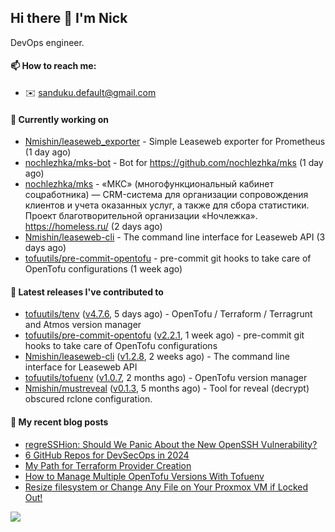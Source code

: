 ## Hi there 👋 I'm Nick

DevOps engineer.

#### 📫 How to reach me:

- ✉️ sanduku.default@gmail.com

#### 👷 Currently working on


- [Nmishin/leaseweb_exporter](https://github.com/Nmishin/leaseweb_exporter) - Simple Leaseweb exporter for Prometheus (1 day ago)
- [nochlezhka/mks-bot](https://github.com/nochlezhka/mks-bot) - Bot for https://github.com/nochlezhka/mks (1 day ago)
- [nochlezhka/mks](https://github.com/nochlezhka/mks) - «МКС» (многофункциональный кабинет соцработника) — CRM-система для организации сопровождения клиентов и учета оказанных услуг, а также для сбора статистики. Проект благотворительной организации «Ночлежка». https://homeless.ru/ (2 days ago)
- [Nmishin/leaseweb-cli](https://github.com/Nmishin/leaseweb-cli) - The command line interface for Leaseweb API (3 days ago)
- [tofuutils/pre-commit-opentofu](https://github.com/tofuutils/pre-commit-opentofu) - pre-commit git hooks to take care of OpenTofu configurations (1 week ago)

#### 🔭 Latest releases I've contributed to

- [tofuutils/tenv](https://github.com/tofuutils/tenv) ([v4.7.6](https://github.com/tofuutils/tenv/releases/tag/v4.7.6), 5 days ago) - OpenTofu / Terraform / Terragrunt and Atmos version manager
- [tofuutils/pre-commit-opentofu](https://github.com/tofuutils/pre-commit-opentofu) ([v2.2.1](https://github.com/tofuutils/pre-commit-opentofu/releases/tag/v2.2.1), 1 week ago) - pre-commit git hooks to take care of OpenTofu configurations
- [Nmishin/leaseweb-cli](https://github.com/Nmishin/leaseweb-cli) ([v1.2.8](https://github.com/Nmishin/leaseweb-cli/releases/tag/v1.2.8), 2 weeks ago) - The command line interface for Leaseweb API
- [tofuutils/tofuenv](https://github.com/tofuutils/tofuenv) ([v1.0.7](https://github.com/tofuutils/tofuenv/releases/tag/v1.0.7), 2 months ago) - OpenTofu version manager
- [Nmishin/mustreveal](https://github.com/Nmishin/mustreveal) ([v0.1.3](https://github.com/Nmishin/mustreveal/releases/tag/v0.1.3), 5 months ago) - Tool for reveal (decrypt) obscured rclone configuration.

#### 📜 My recent blog posts
- [regreSSHion: Should We Panic About the New OpenSSH Vulnerability?](https://dzone.com/articles/what-is-the-regresshion-vulnerability)
- [6 GitHub Repos for DevSecOps in 2024](https://hackernoon.com/6-github-repos-for-devsecops-in-2024)
- [My Path for Terraform Provider Creation](https://hackernoon.com/my-path-for-terraform-provider-creation)
- [How to Manage Multiple OpenTofu Versions With Tofuenv](https://hackernoon.com/how-to-manage-multiple-opentofu-versions-with-tofuenv)
- [Resize filesystem or Change Any File on Your Proxmox VM if Locked Out!](https://hackernoon.com/resize-filesystem-or-change-any-file-on-your-proxmox-vm-if-locked-out)

![](https://komarev.com/ghpvc/?username=Nmishin&color=green)
